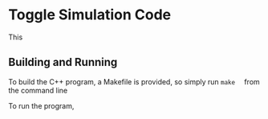 # Toggle Simulation Code
This 

## Building and Running
To build the C++ program, a Makefile is provided, so simply run `make  `
from the command line

To run the program, 